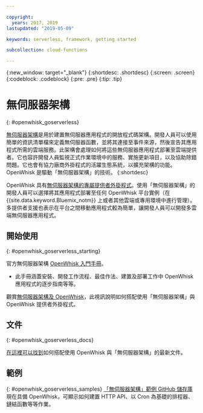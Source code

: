 ```yaml
---

copyright:
  years: 2017, 2019
lastupdated: "2019-05-09"

keywords: serverless, framework, getting started

subcollection: cloud-functions

---
```






{:new_window: target="_blank"}
{:shortdesc: .shortdesc}
{:screen: .screen}
{:codeblock: .codeblock}
{:pre: .pre}
{:tip: .tip}

# 無伺服器架構
{: #openwhisk_goserverless}

[無伺服器架構](https://serverless.com/)是用於建置無伺服器應用程式的開放程式碼架構。開發人員可以使用簡單的資訊清單檔來定義無伺服器函數，並將其連接至事件來源，然後宣告其應用程式所需的雲端服務。此架構會處理如何將這些無伺服器應用程式部署至雲端提供者。它也容許開發人員監視正式作業環境中的服務、實施更新項目，以及協助除錯問題。它也會有協力廠商外掛程式的活躍生態系統，以擴充架構的功能。OpenWhisk 是驅動「無伺服器架構」的技術。
{:shortdesc}

OpenWhisk 具有[無伺服器架構的專屬提供者外掛程式](https://github.com/serverless/serverless-openwhisk)。使用「無伺服器架構」的開發人員可以選擇將其應用程式部署至任何 OpenWhisk 平台實例（在 {{site.data.keyword.Bluemix_notm}} 上或者其他雲端或專用環境中進行管理）。多提供者支援也表示在平台之間移動應用程式較為簡單，讓開發人員可以開發多雲端無伺服器應用程式。

## 開始使用
{: #openwhisk_goserverless_starting}

官方無伺服器架構 [OpenWhisk 入門手冊](https://serverless.com/framework/docs/providers/openwhisk/guide/intro/)。
* 此手冊涵蓋安裝、開發工作流程、最佳作法、建置及部署工作中 OpenWhisk 應用程式的逐步指南等等。

觀賞[無伺服器架構及 OpenWhisk](https://youtu.be/GJY10W98Itc)，此視訊說明如何搭配使用「無伺服器架構」與 OpenWhisk 提供者外掛程式。

## 文件
{: #openwhisk_goserverless_docs}

[在這裡可以找到](https://serverless.com/framework/docs/providers/openwhisk/)如何搭配使用 OpenWhisk 與「無伺服器架構」的最新文件。

## 範例
{: #openwhisk_goserverless_samples}
[「無伺服器架構」範例 GitHub 儲存庫](https://github.com/serverless/examples)現在具備 OpenWhisk，可顯示如何建置 HTTP API、以 Cron 為基礎的排程器、鏈結函數等等作業。

